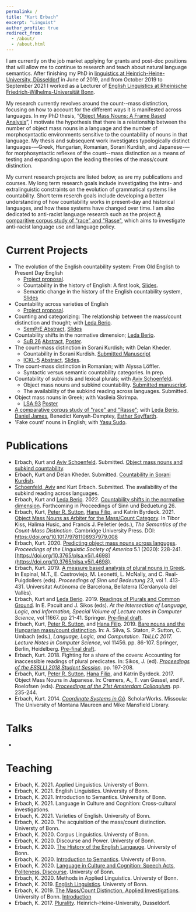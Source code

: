 ```yaml
---
permalink: /
title: "Kurt Erbach"
excerpt: "Linguist"
author_profile: true
redirect_from: 
  - /about/
  - /about.html
---
```


I am currently on the job market applying for grants and post-doc positions that will allow me to continue to research and teach about natural language semantics. After finishing my PhD in [linguistics at Heinrich-Heine-University, Düsseldorf](https://www.isi.hhu.de/) in June of 2019, and from October 2019 to September 2021 I worked as a Lecturer of [English Linguistics at Rheinische Friedrich-Wilhelms-Universität Bonn](https://www.applied-linguistics.uni-bonn.de/en). 

My research currently revolves around the count--mass distinction, focusing on how to account for the different ways it is manifested across languages.
In my PhD thesis, “[Object Mass Nouns: A Frame Based Analysis](https://docserv.uni-duesseldorf.de/servlets/DerivateServlet/Derivate-59676/kurt%20erbach.thesis.pdf)”, I motivate the hypothesis that there is a relationship between the number of object mass nouns in a language and the number of morphosyntactic environments sensitive to the countability of nouns in that language. My thesis and subsequent work investigates typologically distinct languages-—Greek, Hungarian, Romanian, Sorani Kurdish, and Japanese-—for morphosyntactic reflexes of the count--mass distinction as a means of testing and expanding upon the leading theories of the mass/count distinction. 

My current research projects are listed below, as are my publications and courses. My long term research goals include investigating the intra- and extralinguistic constraints on the evolution of grammatical systems like countability. Short term reserch goals include developing a better understanding of how countability works in present-day and historical languages, and how these systems have changed over time. I am also dedicated to anti-racist language research such as the project [A comparitive corpus study of "race" and "Rasse"](https://das-r-wort.com/), which aims to investigate anti-racist language use and language policy. 


Current Projects
======
* The evolution of the English countability system: From Old English to Present Day English
    * [Project proposal](https://kerbach2.github.io/papers/Countability_in_Old_to_Present_Day_English.pdf).
    * Countability in the history of English: A first look, [Slides](https://kerbach2.github.io/papers/Erbach_2021_Countability_Hist_Eng_first_look_handout.pdf).
    * Semantic change in the history of the English countability system, [Slides](https://kerbach2.github.io/papers/Erbach_2021_Sem_change_Eng_countabiltiy_handout.pdf)
* Countability across varieties of English
    * [Project proposal](https://kerbach2.github.io/papers/Erbach_2022_countability_across_varieties_of_English.pdf).
* Counting and categorizing: The relationship between the mass/count distinction and thought; with [Leda Berio](https://ledaberio.github.io). 
    * [SemPrE Abstract](https://user.phil.hhu.de/~filip/sempre.htm), [Slides](https://user.phil.hhu.de/~filip/Erbach.Berio.pdf) 
* Countability shifts in the normative dimension; [Leda Berio](https://ledaberio.github.io). 
    * [SuB 26](https://idsl1.phil-fak.uni-koeln.de/abteilungen/sprachwissenschaft/sinn-und-bedeutung-26) [Abstract](https://idsl1.phil-fak.uni-koeln.de/sites/IDSLI/dozentenseiten/gutzmann/SuB26-74.pdf), [Poster](https://osf.io/juam7/).
* The count-mass distinction in Sorani Kurdish; with Delan Kheder.
    * Countability in Sorani Kurdish. [Submitted Manuscript](https://uni-bonn.sciebo.de/s/84afHsRKVFNnqfq)
    * [ICKL-5](https://kurdishlinguistics2021.uni-graz.at/en/) [Abstract](https://uni-bonn.sciebo.de/s/mWi9egB9kBZgqGA), [Slides](https://uni-bonn.sciebo.de/s/aShYIY5SjWnVUzf).
* The count-mass distinction in Romanian; with Alyssa Löffler.
    *  Syntactic versus semantic countability categories. In prep.
* Countability of subkinds and lexical plurals; with [Aviv Schoenfeld](https://avivschoenfeld.wordpress.com/).
    * Object mass nouns and subkind countability. [Submitted manuscript](https://ling.auf.net/lingbuzz/005789/current.pdf?_s=fgMCo3nePqNXiKqn).
    * The availability of the subkind reading across languages. Submitted.
* Object mass nouns in Greek; with Vasileia Skrimpa.
    * [LSA 93](https://www.linguisticsociety.org/event/lsa-2019-annual-meeting) [Poster](https://uni-bonn.sciebo.de/s/t09yWAizCja2Qz9)
* [A comparative corpus study of "race" and "Rasse"](https://das-r-wort.com/); with [Leda Berio](https://ledaberio.github.io), [Daniel James](https://philpeople.org/profiles/daniel-james-1), Benedict Kenyah-Damptey, [Esther Seyffarth](https://user.phil.hhu.de/~seyffarth/index.html). 
* 'Fake count' nouns in English; with [Yasu Sudo](https://www.ucl.ac.uk/~ucjtudo/). 

Publications
======
* Erbach, Kurt and [Aviv Schoenfeld](https://avivschoenfeld.wordpress.com/). Submitted. [Object mass nouns and subkind countability](https://ling.auf.net/lingbuzz/005789/current.pdf?_s=fgMCo3nePqNXiKqn).
* Erbach, Kurt and Delan Kheder. Submitted. [Countability in Sorani Kurdish](https://uni-bonn.sciebo.de/s/84afHsRKVFNnqfq).
* [Schoenfeld, Aviv](https://avivschoenfeld.wordpress.com/) and Kurt Erbach. Submitted. The availability of the subkind reading across languages.
* Erbach, Kurt and [Leda Berio](https://ledaberio.github.io). 2022. [Countability shifts in the normative dimension](https://kerbach2.github.io/erbach_berio_2021_countability_in_the_normative_dimension.pdf). Forthcoming in Proceedings of Sinn und Beduetung 26.
* Erbach, Kurt, [Peter R. Sutton](http://peter-sutton.co.uk), [Hana Filip](https://user.phil.hhu.de/~filip/), and Katrin Byrdeck. 2021. [Object Mass Nouns as Arbiter for the Mass/Count Category](https://doi.org/10.1017/9781108937979.008). In Tibor Kiss, Halima Husic, and Francis J. Pelletier (eds.), *The Semantics of the Count-Mass Distinction*. Cambridge University Press. DOI: https://doi.org/10.1017/9781108937979.008
* Erbach, Kurt. 2020. [Predicting object mass nouns across languges](http://journals.linguisticsociety.org/proceedings/index.php/PLSA/article/view/4698). *Proceedings of the Linguistic Society of America* 5.1 (2020): 228-241. [https://doi.org/10.3765/plsa.v5i1.4698](https://doi.org/10.3765/plsa.v5i1.4698).
* Erbach, Kurt. 2019. [A measure based analysis of plural nouns in Greek](https://semanticsarchive.net/Archive/Tg3ZGI2M/Erbach.pdf). In Espinal, M.T., E. Castroviejo, M. Leonetti, L. McNally, and C. Real-Puigdollers (eds). *Proceedings of Sinn und Bedeutung 23*, vol 1. 413-431. Universitat Autònoma de Barcelona, Bellaterra (Cerdanyola del Vallès).
* Erbach, Kurt and [Leda Berio](https://ledaberio.github.io). 2019. [Readings of Plurals and Common Ground](https://link.springer.com/chapter/10.1007/978-3-662-59620-3_2). In E. Pacuit and J. Sikos (eds). *At the Intersection of Language, Logic, and Information, Special Volume of Lecture notes in Computer Science*, vol 11667. pp 21-41. Springer. [Pre-final draft](https://kerbach2.github.io/papers/erbach_berio_2019_plurals_common_ground.pdf).
* Erbach, Kurt, [Peter R. Sutton](http://peter-sutton.co.uk), and [Hana Filip](https://user.phil.hhu.de/~filip/). 2019. [Bare nouns and the Hungarian mass/count distinction](https://link.springer.com/chapter/10.1007/978-3-662-59565-7_5#citeas). In: A. Silva, S. Staton, P. Sutton, C. Umbach (eds.), *Language, Logic, and Computation. TbiLLC 2017. Lecture Notes in Computer Science*, vol 11456. pp. 86-107. Springer, Berlin, Heidelberg. [Pre-final draft](https://kerbach2.github.io/papers/erbach_sutton_filip_2019_Hungarian.pdf).
* Erbach, Kurt. 2018. Fighting for a share of the covers: Accounting for inaccessible readings of plural predicates. In: Sikos, J. (ed). [*Proceedings of the ESSLLI 2018 Student Session*](http://esslli2018.folli.info/wp-content/uploads/Proceedings-of-the-ESSLLI-2018-Student-Session.pdf). pp. 197-208.
* Erbach, Kurt, [Peter R. Sutton](http://peter-sutton.co.uk), [Hana Filip](https://user.phil.hhu.de/~filip/), and Katrin Byrdeck. 2017. Object Mass Nouns in Japanese. In: Cremers, A., T. van Gessel, and F. Roelofsen (eds). [*Proceedings of the 21st Amsterdam Colloquium*](https://semanticsarchive.net/Archive/jZiM2FhZ/AC2017-Proceedings.pdf). pp. 235-244.
* Erbach, Kurt. 2014. [*Coordinate Systems in Gã*](https://scholarworks.umt.edu/etd/4289/). ScholarWorks. Missoula: The University of Montana Maureen and Mike Mansfield Library. 

Talks
======
* 

Teaching
======
* Erbach, K. 2021. Applied Linguistics. Universty of Bonn.
* Erbach, K. 2021. English Linguistics. University of Bonn.
* Erbach, K. 2021. Introduction to Semantics. University of Bonn.
* Erbach, K. 2021. Language in Culture and Cognition: Cross-cultural investigations.
* Erbach, K. 2021. Varieties of English. University of Bonn.
* Erbach, K. 2020. The acquisition of the mass/count distinction. Universty of Bonn.
* Erbach, K. 2020. Corpus Linguistics. Universty of Bonn.
* Erbach, K. 2020. Discourse and Power. Universty of Bonn.
* Erbach, K. 2020. [The History of the English Langauge](https://kerbach2.github.io/teaching/syllabus_Eng_Ling_2020_summer.pdf). Universty of Bonn.
* Erbach, K. 2020. [Introduction to Semantics](https://kerbach2.github.io/teaching/syllabus_Intro_Sem_2020_summer.pdf). Universty of Bonn.
* Erbach, K. 2020. [Language in Culture and Cognition: Speech Acts, Politeness, Discourse](https://kerbach2.github.io/teaching/syllabus_App_Prag_2020_summer.pdf). Universty of Bonn.
* Erbach, K. 2020. Methods in Applied Linguistics. Universty of Bonn.
* Erbach, K. 2019. [English Linguistics](https://kerbach2.github.io/teaching/syllabus_Eng_Ling_2019_winter.pdf). Universty of Bonn.
* Erbach, K. 2019. [The Mass/Count Distinction, Applied Investigations](https://kerbach2.github.io/teaching/syllabus_applied_mass_count_2019_winter.pdf). University of Bonn. [Introduction](https://kerbach2.github.io/teaching/LectureNotes01_Introduction_EngLing_MA_2019_WI.pdf)
* Erbach, K. 2017. [Plurality](https://kerbach2.github.io/teaching/syllabus_plurality_2017_summer.pdf). Heinrich-Heine-University, Dusseldorf.
